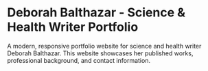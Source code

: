 # Deborah Balthazar - Science & Health Writer Portfolio

A modern, responsive portfolio website for science and health writer Deborah Balthazar. This website showcases her published works, professional background, and contact information.